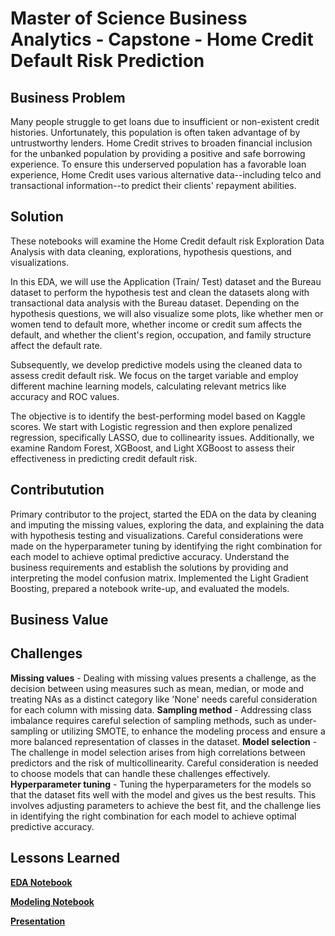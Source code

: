 # Master of Science Business Analytics - Capstone - Home Credit Default Risk Prediction

## Business Problem

Many people struggle to get loans due to insufficient or non-existent credit histories. Unfortunately, this population is often taken advantage of by untrustworthy lenders. Home Credit strives to broaden financial inclusion for the unbanked population by providing a positive and safe borrowing experience. To ensure this underserved population has a favorable loan experience, Home Credit uses various alternative data--including telco and transactional information--to predict their clients' repayment abilities.

## Solution 

These notebooks will examine the Home Credit default risk Exploration Data Analysis with data cleaning, explorations, hypothesis questions, and visualizations.

In this EDA, we will use the Application (Train/ Test) dataset and the Bureau dataset to perform the hypothesis test and clean the datasets along with transactional data analysis with the Bureau dataset. Depending on the hypothesis questions, we will also visualize some plots, like whether men or women tend to default more, whether income or credit sum affects the default, and whether the client's region, occupation, and family structure affect the default rate.

Subsequently, we develop predictive models using the cleaned data to assess credit default risk. We focus on the target variable and employ different machine learning models, calculating relevant metrics like accuracy and ROC values.

The objective is to identify the best-performing model based on Kaggle scores. We start with Logistic regression and then explore penalized regression, specifically LASSO, due to collinearity issues. Additionally, we examine Random Forest, XGBoost, and Light XGBoost to assess their effectiveness in predicting credit default risk.

## Contributution

Primary contributor to the project, started the EDA on the data by cleaning and imputing the missing values, exploring the data, and explaining the data with hypothesis testing and visualizations. Careful considerations were made on the hyperparameter tuning by identifying the right combination for each model to achieve optimal predictive accuracy. Understand the business requirements and establish the solutions by providing and interpreting the model confusion matrix. Implemented the Light Gradient Boosting, prepared a notebook write-up, and evaluated the models.

## Business Value



## Challenges

**Missing values** - Dealing with missing values presents a challenge, as the decision between using measures such as mean, median, or mode and treating NAs as a distinct category like 'None' needs careful consideration for each column with missing data.
**Sampling method** - Addressing class imbalance requires careful selection of sampling methods, such as under-sampling or utilizing SMOTE, to enhance the modeling process and ensure a more balanced representation of classes in the dataset.
**Model selection** - The challenge in model selection arises from high correlations between predictors and the risk of multicollinearity. Careful consideration is needed to choose models that can handle these challenges effectively.
**Hyperparameter tuning** - Tuning the hyperparameters for the models so that the dataset fits well with the model and gives us the best results. This involves adjusting parameters to achieve the best fit, and the challenge lies in identifying the right combination for each model to achieve optimal predictive accuracy.

## Lessons Learned


**[EDA Notebook](https://github.com/AbhiramMannam/Capstone-Home-Credit-Default/blob/main/Capstone_Project_EDA_Abhiram.ipynb)**

**[Modeling Notebook](https://github.com/AbhiramMannam/Capstone-Home-Credit-Default/blob/main/Capstone_Project_Modelling.ipynb)**

**[Presentation](https://github.com/AbhiramMannam/Capstone-Home-Credit-Default/blob/main/Capstone_Presentation.pptx)**
